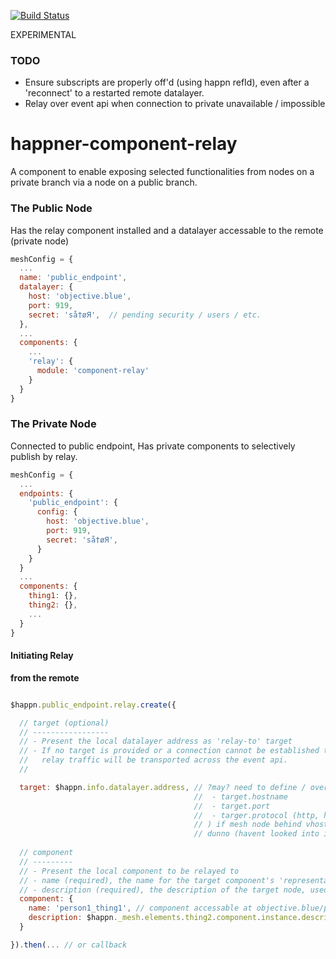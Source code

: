 [![Build Status](https://travis-ci.org/happner/happner-component-relay.svg?branch=master)](https://travis-ci.org/happner/happner-component-relay)

EXPERIMENTAL

### TODO

* Ensure subscripts are properly off'd (using happn refId), even after a 'reconnect' to a restarted remote datalayer.
* Relay over event api when connection to private unavailable / impossible


# happner-component-relay

A component to enable exposing selected functionalities from nodes on a private branch via a node on a public branch.


### The Public Node

Has the relay component installed and a datalayer accessable to the remote (private node)

```javascript
meshConfig = {
  ...
  name: 'public_endpoint',
  datalayer: {
    host: 'objective.blue',
    port: 919,
    secret: 'så†øЯ',  // pending security / users / etc.
  },
  ...
  components: {
    ...
    'relay': {
      module: 'component-relay'
    }
  }
}

```



### The Private Node

Connected to public endpoint, Has private components to selectively publish by relay.

```javascript
meshConfig = {
  ...
  endpoints: {
    'public_endpoint': {
      config: {
        host: 'objective.blue',
        port: 919,
        secret: 'så†øЯ',
      }
    }
  }
  ...
  components: {
    thing1: {},
    thing2: {},
    ...
  }
}
```

#### Initiating Relay

__from the remote__

```javascript

$happn.public_endpoint.relay.create({

  // target (optional)
  // -----------------
  // - Present the local datalayer address as 'relay-to' target
  // - If no target is provided or a connection cannot be established then
  //   relay traffic will be transported across the event api.
  //

  target: $happn.info.datalayer.address, // ?may? need to define / override (
                                         //  - target.hostname
                                         //  - target.port
                                         //  - targer.protocol (http, https)
                                         // ) if mesh node behind vhosting (nginx, apache, etc.)
                                         // dunno (havent looked into it yet)
  
  // component
  // ---------
  // - Present the local component to be relayed to
  // - name (required), the name for the target component's 'representative instance' on the public node
  // - description (required), the description of the target node, used to create the functionality mimic in the 'representative instance'
  component: {
    name: 'person1_thing1', // component accessable at objective.blue/person1_thing1
    description: $happn._mesh.elements.thing2.component.instance.description;
  }

}).then(... // or callback


```
